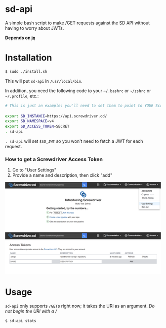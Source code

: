 # sd-api

A simple bash script to make /GET requests against the SD API without having to worry about JWTs.

**Depends on [jq](https://stedolan.github.io/jq/)**

# Installation

```bash
$ sudo ./install.sh
```

This will put `sd-api` in `/usr/local/bin`.

In addition, you need the following code to your `~/.bashrc` or `~/zshrc` or `~/.profile`, etc.:

```bash
# This is just an example; you'll need to set them to point to YOUR Screwdriver instance

export SD_INSTANCE=https://api.screwdriver.cd/
export SD_NAMESPACE=v4
export SD_ACCESS_TOKEN=SECRET
. sd-api
```

`. sd-api` will set `$SD_JWT` so you won't need to fetch a JWT for each request.

### How to get a Screwdriver Access Token

1. Go to "User Settings"
2. Provide a name and description, then click "add"

![step1](https://raw.githubusercontent.com/ScottyFillups/sd-api/master/screenshots/step1.png)
![step2](https://raw.githubusercontent.com/ScottyFillups/sd-api/master/screenshots/step2.png)

# Usage

`sd-api` only supports `/GET`s right now; it takes the URI as an argument. _Do not begin the URI with a /_

```bash
$ sd-api stats
```
